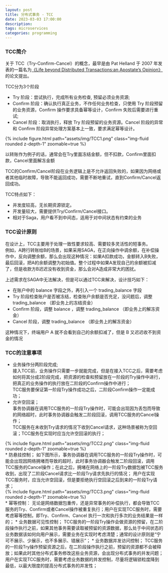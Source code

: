 ```yaml
---
layout: post
title: 分布式事务 - TCC
date: 2023-03-03 17:00:00
description: 
tags: microservices
categories: programming
---
```

### TCC简介
关于 TCC（Try-Confirm-Cancel）的概念，最早是由 Pat Helland 于 2007 年发表的一篇名为[《Life beyond Distributed Transactions:an Apostate’s Opinion》](http://adrianmarriott.net/logosroot/papers/LifeBeyondTxns.pdf)的论文提出。

TCC分为3个阶段

* Try 阶段：尝试执行，完成所有业务检查, 预留必须业务资源;
* Confirm 阶段：确认执行真正业务，不作任何业务检查，只使用 Try 阶段预留的业务资源，Confirm 操作要求具备幂等设计，Confirm 失败后需要进行重试;
* Cancel 阶段：取消执行，释放 Try 阶段预留的业务资源。Cancel 阶段的异常和 Confirm 阶段异常处理方案基本上一致，要求满足幂等设计。

<div class="row mt-3">
    <div class="col-sm mt-3 mt-md-0">
        {% include figure.html path="assets/img/TCC1.png" class="img-fluid rounded z-depth-1" zoomable=true %}
    </div>
</div>

以转账作为例子的话，通常会在Try里面冻结金额，但不扣款，Confirm里面扣款，Cancel里面解冻金额

TCC的Confirm/Cancel阶段在业务逻辑上是不允许返回失败的，如果因为网络或者其他临时故障，导致不能返回成功，需要不断地重试，直到Confirm/Cancel返回成功。

TCC特点如下：
* 并发度较高，无长期资源锁定。
* 开发量较大，需要提供Try/Confirm/Cancel接口。
* 相对于Saga，用户看不到中间态，适用于对中间状态有约束的业务


### TCC设计原则
在设计上，TCC主要用于处理一致性要求较高、需要较多灵活性的短事务。  
例如，A跨行转账给B的场景，如果采用SAGA，在正向操作中调余额，在补偿操作中，反向调整余额，那么会出现这种情况：如果A扣款成功，金额转入B失败，最后回滚，把A的余额调整为初始值。整个过程中如果A发现自己的余额被扣减了，但是收款方B迟迟没有收到资金，那么会对A造成非常大的困扰。

上述需求在SAGA中无法解决，但是可以通过TCC来解决，设计技巧如下：

* 在账户中的 balance 字段之外，再引入一个 trading_balance 字段
* Try 阶段检查账户是否被冻结，检查账户余额是否充足，没问题后，调整 trading_balance （即业务上的冻结资金）
* Confirm 阶段，调整 balance ，调整 trading_balance （即业务上的解冻资金）
* Cancel 阶段，调整 trading_balance （即业务上的解冻资金）

这种情况下，终端用户 A 就不会看到自己的余额扣减了，但是 B 又迟迟收不到资金的情况

### TCC的注意事项
* 业务操作分两阶段完成;  
接入TCC前，业务操作只需要一步就能完成，但是在接入TCC之后，需要考虑如何将其分成2阶段完成，把资源的检查和预留放在一阶段的Try操作中进行，把真正的业务操作的执行放在二阶段的Confirm操作中进行；  
TCC服务要保证第一阶段Try操作成功之后，二阶段Confirm操作一定能成功；
* 允许空回滚；  
事务协调器在调用TCC服务的一阶段Try操作时，可能会出现因为丢包而导致的网络超时，此时事务协调器会触发二阶段回滚，调用TCC服务的Cancel操作；  
TCC服务在未收到Try请求的情况下收到Cancel请求，这种场景被称为空回滚；TCC服务在实现时应当允许空回滚的执行；  
<div class="row mt-3">
    <div class="col-sm mt-3 mt-md-0">
        {% include figure.html path="assets/img/TCC2.png" class="img-fluid rounded z-depth-1" zoomable=true %}
    </div>
</div>
* 防悬挂控制；  
如下图所示，事务协调器在调用TCC服务的一阶段Try操作时，可能会出现因网络拥堵而导致的超时，此时事务协调器会触发二阶段回滚，调用TCC服务的Cancel操作；在此之后，拥堵在网络上的一阶段Try数据包被TCC服务收到，出现了二阶段Cancel请求比一阶段Try请求先执行的情况；  
用户在实现TCC服务时，应当允许空回滚，但是要拒绝执行空回滚之后到来的一阶段Try请求；  
<div class="row mt-3">
    <div class="col-sm mt-3 mt-md-0">
        {% include figure.html path="assets/img/TCC3.png" class="img-fluid rounded z-depth-1" zoomable=true %}
    </div>
</div>
* 幂等控制：  
无论是网络数据包重传，还是异常事务的补偿执行，都会导致TCC服务的Try、Confirm或者Cancel操作被重复执行；用户在实现TCC服务时，需要考虑幂等控制，即Try、Confirm、Cancel 执行一次和执行多次的业务结果是一样的；  
* 业务数据可见性控制；  
TCC服务的一阶段Try操作会做资源的预留，在二阶段操作执行之前，如果其他事务需要读取被预留的资源数据，那么处于中间状态的业务数据该如何向用户展示，需要业务在实现时考虑清楚；通常的设计原则是“宁可不展示、少展示，也不多展示、错展示”；  
* 业务数据并发访问控制；  
TCC服务的一阶段Try操作预留资源之后，在二阶段操作执行之前，预留的资源都不会被释放；如果此时其他分布式事务修改这些业务资源，会出现分布式事务的并发问题；  
用户在实现TCC服务时，需要考虑业务数据的并发控制，尽量将逻辑锁粒度降到最低，以最大限度的提高分布式事务的并发性；  
